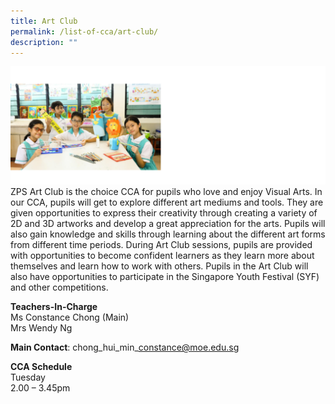 ```yaml
---
title: Art Club
permalink: /list-of-cca/art-club/
description: ""
---
```

![](/images/CCAs/cca-%20art%20club%202023.png)
ZPS Art Club is the choice CCA for pupils who love and enjoy Visual Arts. In our CCA, pupils will get to explore different art mediums and tools. They are given opportunities to express their creativity through creating a variety of 2D and 3D artworks and develop a great appreciation for the arts. Pupils will also gain knowledge and skills through learning about the different art forms from different time periods. During Art Club sessions, pupils are provided with opportunities to become confident learners as they learn more about themselves and learn how to work with others. Pupils in the Art Club will also have opportunities to participate in the Singapore Youth Festival (SYF) and other competitions.&nbsp;

**Teachers-In-Charge**
<br>Ms Constance Chong (Main)
<br>Mrs Wendy Ng

**Main Contact**: chong\_hui\_min\_constance@moe.edu.sg

**CCA Schedule**
<br>Tuesday
<br>2.00 – 3.45pm